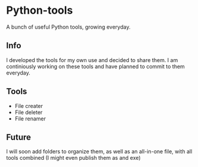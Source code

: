 # Python-tools
A bunch of useful Python tools, growing everyday.
## Info
I developed the tools for my own use and decided to share them. I am continiously working on these tools and have planned to commit to them everyday.
## Tools
- File creater
- File deleter
- File renamer
## Future
I will soon add folders to organize them, as well as an all-in-one file, with all tools combined (I might even publish them as and exe)
